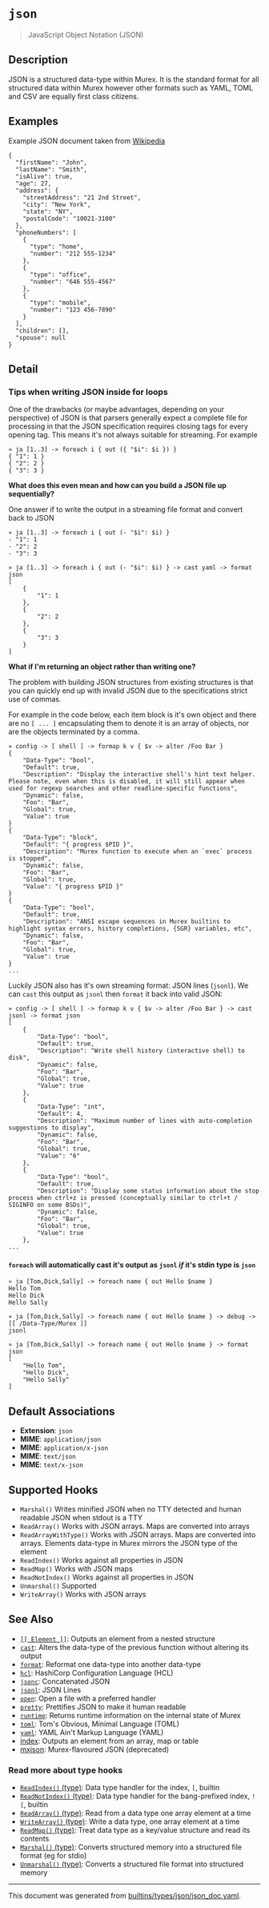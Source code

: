 # `json`

> JavaScript Object Notation (JSON)

## Description

JSON is a structured data-type within Murex. It is the standard format for all
structured data within Murex however other formats such as YAML, TOML and CSV
are equally first class citizens.

## Examples

Example JSON document taken from [Wikipedia](https://en.wikipedia.org/wiki/JSON)

```
{
  "firstName": "John",
  "lastName": "Smith",
  "isAlive": true,
  "age": 27,
  "address": {
    "streetAddress": "21 2nd Street",
    "city": "New York",
    "state": "NY",
    "postalCode": "10021-3100"
  },
  "phoneNumbers": [
    {
      "type": "home",
      "number": "212 555-1234"
    },
    {
      "type": "office",
      "number": "646 555-4567"
    },
    {
      "type": "mobile",
      "number": "123 456-7890"
    }
  ],
  "children": [],
  "spouse": null
}
```

## Detail

### Tips when writing JSON inside for loops

One of the drawbacks (or maybe advantages, depending on your perspective) of
JSON is that parsers generally expect a complete file for processing in that
the JSON specification requires closing tags for every opening tag. This means
it's not always suitable for streaming. For example

```
» ja [1..3] -> foreach i { out ({ "$i": $i }) }
{ "1": 1 }
{ "2": 2 }
{ "3": 3 }
```

**What does this even mean and how can you build a JSON file up sequentially?**

One answer if to write the output in a streaming file format and convert back
to JSON

```
» ja [1..3] -> foreach i { out (- "$i": $i) }
- "1": 1
- "2": 2
- "3": 3

» ja [1..3] -> foreach i { out (- "$i": $i) } -> cast yaml -> format json
[
    {
        "1": 1
    },
    {
        "2": 2
    },
    {
        "3": 3
    }
]
```

**What if I'm returning an object rather than writing one?**

The problem with building JSON structures from existing structures is that you
can quickly end up with invalid JSON due to the specifications strict use of
commas.

For example in the code below, each item block is it's own object and there are
no `[ ... ]` encapsulating them to denote it is an array of objects, nor are
the objects terminated by a comma.

```
» config -> [ shell ] -> formap k v { $v -> alter /Foo Bar }
{
    "Data-Type": "bool",
    "Default": true,
    "Description": "Display the interactive shell's hint text helper. Please note, even when this is disabled, it will still appear when used for regexp searches and other readline-specific functions",
    "Dynamic": false,
    "Foo": "Bar",
    "Global": true,
    "Value": true
}
{
    "Data-Type": "block",
    "Default": "{ progress $PID }",
    "Description": "Murex function to execute when an `exec` process is stopped",
    "Dynamic": false,
    "Foo": "Bar",
    "Global": true,
    "Value": "{ progress $PID }"
}
{
    "Data-Type": "bool",
    "Default": true,
    "Description": "ANSI escape sequences in Murex builtins to highlight syntax errors, history completions, {SGR} variables, etc",
    "Dynamic": false,
    "Foo": "Bar",
    "Global": true,
    "Value": true
}
...
```

Luckily JSON also has it's own streaming format: JSON lines (`jsonl`). We can
`cast` this output as `jsonl` then `format` it back into valid JSON:

```
» config -> [ shell ] -> formap k v { $v -> alter /Foo Bar } -> cast jsonl -> format json
[
    {
        "Data-Type": "bool",
        "Default": true,
        "Description": "Write shell history (interactive shell) to disk",
        "Dynamic": false,
        "Foo": "Bar",
        "Global": true,
        "Value": true
    },
    {
        "Data-Type": "int",
        "Default": 4,
        "Description": "Maximum number of lines with auto-completion suggestions to display",
        "Dynamic": false,
        "Foo": "Bar",
        "Global": true,
        "Value": "6"
    },
    {
        "Data-Type": "bool",
        "Default": true,
        "Description": "Display some status information about the stop process when ctrl+z is pressed (conceptually similar to ctrl+t / SIGINFO on some BSDs)",
        "Dynamic": false,
        "Foo": "Bar",
        "Global": true,
        "Value": true
    },
...
```

#### `foreach` will automatically cast it's output as `jsonl` _if_ it's stdin type is `json`

```
» ja [Tom,Dick,Sally] -> foreach name { out Hello $name }
Hello Tom
Hello Dick
Hello Sally

» ja [Tom,Dick,Sally] -> foreach name { out Hello $name } -> debug -> [[ /Data-Type/Murex ]]
jsonl

» ja [Tom,Dick,Sally] -> foreach name { out Hello $name } -> format json
[
    "Hello Tom",
    "Hello Dick",
    "Hello Sally"
]
```

## Default Associations

* **Extension**: `json`
* **MIME**: `application/json`
* **MIME**: `application/x-json`
* **MIME**: `text/json`
* **MIME**: `text/x-json`


## Supported Hooks

* `Marshal()`
    Writes minified JSON when no TTY detected and human readable JSON when stdout is a TTY
* `ReadArray()`
    Works with JSON arrays. Maps are converted into arrays
* `ReadArrayWithType()`
    Works with JSON arrays. Maps are converted into arrays. Elements data-type in Murex mirrors the JSON type of the element
* `ReadIndex()`
    Works against all properties in JSON
* `ReadMap()`
    Works with JSON maps
* `ReadNotIndex()`
    Works against all properties in JSON
* `Unmarshal()`
    Supported
* `WriteArray()`
    Works with JSON arrays

## See Also

* [`[[ Element ]]`](../parser/element.md):
  Outputs an element from a nested structure
* [`cast`](../commands/cast.md):
  Alters the data-type of the previous function without altering its output
* [`format`](../commands/format.md):
  Reformat one data-type into another data-type
* [`hcl`](../types/hcl.md):
  HashiCorp Configuration Language (HCL)
* [`jsonc`](../types/jsonc.md):
  Concatenated JSON
* [`jsonl`](../types/jsonl.md):
  JSON Lines
* [`open`](../commands/open.md):
  Open a file with a preferred handler
* [`pretty`](../commands/pretty.md):
  Prettifies JSON to make it human readable
* [`runtime`](../commands/runtime.md):
  Returns runtime information on the internal state of Murex
* [`toml`](../types/toml.md):
  Tom's Obvious, Minimal Language (TOML)
* [`yaml`](../types/yaml.md):
  YAML Ain't Markup Language (YAML)
* [index](../parser/item-index.md):
  Outputs an element from an array, map or table
* [mxjson](../types/mxjson.md):
  Murex-flavoured JSON (deprecated)

### Read more about type hooks

- [`ReadIndex()` (type)](../apis/ReadIndex.md): Data type handler for the index, `[`, builtin
- [`ReadNotIndex()` (type)](../apis/ReadNotIndex.md): Data type handler for the bang-prefixed index, `![`, builtin
- [`ReadArray()` (type)](../apis/ReadArray.md): Read from a data type one array element at a time
- [`WriteArray()` (type)](../apis/WriteArray.md): Write a data type, one array element at a time
- [`ReadMap()` (type)](../apis/ReadMap.md): Treat data type as a key/value structure and read its contents
- [`Marshal()` (type)](../apis/Marshal.md): Converts structured memory into a structured file format (eg for stdio)
- [`Unmarshal()` (type)](../apis/Unmarshal.md): Converts a structured file format into structured memory

<hr/>

This document was generated from [builtins/types/json/json_doc.yaml](https://github.com/lmorg/murex/blob/master/builtins/types/json/json_doc.yaml).
